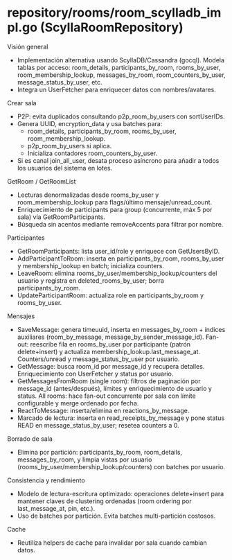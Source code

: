 # repository/rooms/room_scylladb_impl.go (ScyllaRoomRepository)

Visión general
- Implementación alternativa usando ScyllaDB/Cassandra (gocql). Modela tablas por acceso: room_details, participants_by_room, rooms_by_user, room_membership_lookup, messages_by_room, room_counters_by_user, message_status_by_user, etc.
- Integra un UserFetcher para enriquecer datos con nombres/avatares.

Crear sala
- P2P: evita duplicados consultando p2p_room_by_users con sortUserIDs.
- Genera UUID, encryption_data y usa batches para:
  - room_details, participants_by_room, rooms_by_user, room_membership_lookup.
  - p2p_room_by_users si aplica.
  - Inicializa contadores room_counters_by_user.
- Si es canal join_all_user, desata proceso asíncrono para añadir a todos los usuarios del sistema en lotes.

GetRoom / GetRoomList
- Lecturas denormalizadas desde rooms_by_user y room_membership_lookup para flags/último mensaje/unread_count.
- Enriquecimiento de participants para group (concurrente, máx 5 por sala) vía GetRoomParticipants.
- Búsqueda sin acentos mediante removeAccents para filtrar por nombre.

Participantes
- GetRoomParticipants: lista user_id/role y enriquece con GetUsersByID.
- AddParticipantToRoom: inserta en participants_by_room, rooms_by_user y membership_lookup en batch; inicializa counters.
- LeaveRoom: elimina rooms_by_user/membership_lookup/counters del usuario y registra en deleted_rooms_by_user; borra participants_by_room.
- UpdateParticipantRoom: actualiza role en participants_by_room y rooms_by_user.

Mensajes
- SaveMessage: genera timeuuid, inserta en messages_by_room + índices auxiliares (room_by_message, message_by_sender_message_id). Fan-out: reescribe fila en rooms_by_user por participante (patrón delete+insert) y actualiza membership_lookup.last_message_at. Counters/unread y message_status_by_user por usuario.
- GetMessage: busca room_id por message_id y recupera detalles. Enriquecimiento con UserFetcher y status por usuario.
- GetMessagesFromRoom (single room): filtros de paginación por message_id (antes/después), límites y enriquecimiento de usuario y status. All rooms: hace fan-out concurrente por sala con límite configurable y merge ordenado por fecha.
- ReactToMessage: inserta/elimina en reactions_by_message.
- Marcado de lectura: inserta en read_receipts_by_message y pone status READ en message_status_by_user; resetea counters a 0.

Borrado de sala
- Elimina por partición: participants_by_room, room_details, messages_by_room, y limpia vistas por usuario (rooms_by_user/membership_lookup/counters) con batches por usuario.

Consistencia y rendimiento
- Modelo de lectura-escritura optimizado: operaciones delete+insert para mantener claves de clustering ordenadas (room ordering por last_message_at, pin, etc.).
- Uso de batches por partición. Evita batches multi-partición costosos.

Cache
- Reutiliza helpers de cache para invalidar por sala cuando cambian datos.